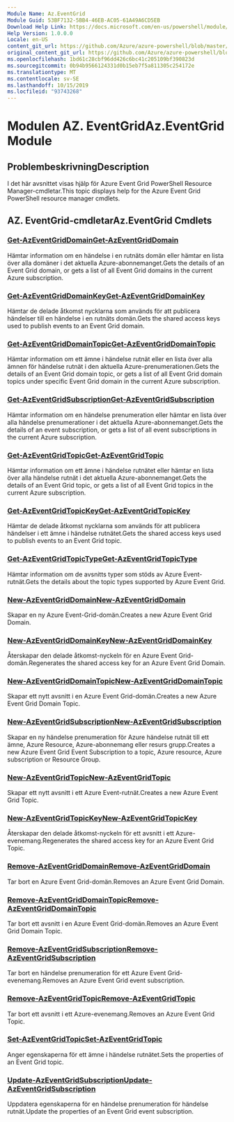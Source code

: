 ```yaml
---
Module Name: Az.EventGrid
Module Guid: 53BF7132-5BB4-46EB-AC05-61A49A6CD5EB
Download Help Link: https://docs.microsoft.com/en-us/powershell/module/az.eventgrid
Help Version: 1.0.0.0
Locale: en-US
content_git_url: https://github.com/Azure/azure-powershell/blob/master/src/EventGrid/EventGrid/help/Az.EventGrid.md
original_content_git_url: https://github.com/Azure/azure-powershell/blob/master/src/EventGrid/EventGrid/help/Az.EventGrid.md
ms.openlocfilehash: 1bd61c28cbf96dd426c6bc41c205109bf390823d
ms.sourcegitcommit: 0b94b9566124331d0b15eb7f5a811305c254172e
ms.translationtype: MT
ms.contentlocale: sv-SE
ms.lasthandoff: 10/15/2019
ms.locfileid: "93743268"
---
```

# <span data-ttu-id="f6532-101">Modulen AZ. EventGrid</span><span class="sxs-lookup"><span data-stu-id="f6532-101">Az.EventGrid Module</span></span>
## <span data-ttu-id="f6532-102">Problembeskrivning</span><span class="sxs-lookup"><span data-stu-id="f6532-102">Description</span></span>
<span data-ttu-id="f6532-103">I det här avsnittet visas hjälp för Azure Event Grid PowerShell Resource Manager-cmdletar.</span><span class="sxs-lookup"><span data-stu-id="f6532-103">This topic displays help for the Azure Event Grid PowerShell resource manager cmdlets.</span></span>

## <span data-ttu-id="f6532-104">AZ. EventGrid-cmdletar</span><span class="sxs-lookup"><span data-stu-id="f6532-104">Az.EventGrid Cmdlets</span></span>
### [<span data-ttu-id="f6532-105">Get-AzEventGridDomain</span><span class="sxs-lookup"><span data-stu-id="f6532-105">Get-AzEventGridDomain</span></span>](Get-AzEventGridDomain.md)
<span data-ttu-id="f6532-106">Hämtar information om en händelse i en rutnäts domän eller hämtar en lista över alla domäner i det aktuella Azure-abonnemanget.</span><span class="sxs-lookup"><span data-stu-id="f6532-106">Gets the details of an Event Grid domain, or gets a list of all Event Grid domains in the current Azure subscription.</span></span>

### [<span data-ttu-id="f6532-107">Get-AzEventGridDomainKey</span><span class="sxs-lookup"><span data-stu-id="f6532-107">Get-AzEventGridDomainKey</span></span>](Get-AzEventGridDomainKey.md)
<span data-ttu-id="f6532-108">Hämtar de delade åtkomst nycklarna som används för att publicera händelser till en händelse i en rutnäts domän.</span><span class="sxs-lookup"><span data-stu-id="f6532-108">Gets the shared access keys used to publish events to an Event Grid domain.</span></span>

### [<span data-ttu-id="f6532-109">Get-AzEventGridDomainTopic</span><span class="sxs-lookup"><span data-stu-id="f6532-109">Get-AzEventGridDomainTopic</span></span>](Get-AzEventGridDomainTopic.md)
<span data-ttu-id="f6532-110">Hämtar information om ett ämne i händelse rutnät eller en lista över alla ämnen för händelse rutnät i den aktuella Azure-prenumerationen.</span><span class="sxs-lookup"><span data-stu-id="f6532-110">Gets the details of an Event Grid domain topic, or gets a list of all Event Grid domain topics under specific Event Grid domain in the current Azure subscription.</span></span>

### [<span data-ttu-id="f6532-111">Get-AzEventGridSubscription</span><span class="sxs-lookup"><span data-stu-id="f6532-111">Get-AzEventGridSubscription</span></span>](Get-AzEventGridSubscription.md)
<span data-ttu-id="f6532-112">Hämtar information om en händelse prenumeration eller hämtar en lista över alla händelse prenumerationer i det aktuella Azure-abonnemanget.</span><span class="sxs-lookup"><span data-stu-id="f6532-112">Gets the details of an event subscription, or gets a list of all event subscriptions in the current Azure subscription.</span></span>

### [<span data-ttu-id="f6532-113">Get-AzEventGridTopic</span><span class="sxs-lookup"><span data-stu-id="f6532-113">Get-AzEventGridTopic</span></span>](Get-AzEventGridTopic.md)
<span data-ttu-id="f6532-114">Hämtar information om ett ämne i händelse rutnätet eller hämtar en lista över alla händelse rutnät i det aktuella Azure-abonnemanget.</span><span class="sxs-lookup"><span data-stu-id="f6532-114">Gets the details of an Event Grid topic, or gets a list of all Event Grid topics in the current Azure subscription.</span></span>

### [<span data-ttu-id="f6532-115">Get-AzEventGridTopicKey</span><span class="sxs-lookup"><span data-stu-id="f6532-115">Get-AzEventGridTopicKey</span></span>](Get-AzEventGridTopicKey.md)
<span data-ttu-id="f6532-116">Hämtar de delade åtkomst nycklarna som används för att publicera händelser i ett ämne i händelse rutnätet.</span><span class="sxs-lookup"><span data-stu-id="f6532-116">Gets the shared access keys used to publish events to an Event Grid topic.</span></span>

### [<span data-ttu-id="f6532-117">Get-AzEventGridTopicType</span><span class="sxs-lookup"><span data-stu-id="f6532-117">Get-AzEventGridTopicType</span></span>](Get-AzEventGridTopicType.md)
<span data-ttu-id="f6532-118">Hämtar information om de avsnitts typer som stöds av Azure Event-rutnät.</span><span class="sxs-lookup"><span data-stu-id="f6532-118">Gets the details about the topic types supported by Azure Event Grid.</span></span>

### [<span data-ttu-id="f6532-119">New-AzEventGridDomain</span><span class="sxs-lookup"><span data-stu-id="f6532-119">New-AzEventGridDomain</span></span>](New-AzEventGridDomain.md)
<span data-ttu-id="f6532-120">Skapar en ny Azure Event-Grid-domän.</span><span class="sxs-lookup"><span data-stu-id="f6532-120">Creates a new Azure Event Grid Domain.</span></span>

### [<span data-ttu-id="f6532-121">New-AzEventGridDomainKey</span><span class="sxs-lookup"><span data-stu-id="f6532-121">New-AzEventGridDomainKey</span></span>](New-AzEventGridDomainKey.md)
<span data-ttu-id="f6532-122">Återskapar den delade åtkomst-nyckeln för en Azure Event Grid-domän.</span><span class="sxs-lookup"><span data-stu-id="f6532-122">Regenerates the shared access key for an Azure Event Grid Domain.</span></span>

### [<span data-ttu-id="f6532-123">New-AzEventGridDomainTopic</span><span class="sxs-lookup"><span data-stu-id="f6532-123">New-AzEventGridDomainTopic</span></span>](New-AzEventGridDomainTopic.md)
<span data-ttu-id="f6532-124">Skapar ett nytt avsnitt i en Azure Event Grid-domän.</span><span class="sxs-lookup"><span data-stu-id="f6532-124">Creates a new Azure Event Grid Domain Topic.</span></span>

### [<span data-ttu-id="f6532-125">New-AzEventGridSubscription</span><span class="sxs-lookup"><span data-stu-id="f6532-125">New-AzEventGridSubscription</span></span>](New-AzEventGridSubscription.md)
<span data-ttu-id="f6532-126">Skapar en ny händelse prenumeration för Azure händelse rutnät till ett ämne, Azure Resource, Azure-abonnemang eller resurs grupp.</span><span class="sxs-lookup"><span data-stu-id="f6532-126">Creates a new Azure Event Grid Event Subscription to a topic, Azure resource, Azure subscription or Resource Group.</span></span>

### [<span data-ttu-id="f6532-127">New-AzEventGridTopic</span><span class="sxs-lookup"><span data-stu-id="f6532-127">New-AzEventGridTopic</span></span>](New-AzEventGridTopic.md)
<span data-ttu-id="f6532-128">Skapar ett nytt avsnitt i ett Azure Event-rutnät.</span><span class="sxs-lookup"><span data-stu-id="f6532-128">Creates a new Azure Event Grid Topic.</span></span>

### [<span data-ttu-id="f6532-129">New-AzEventGridTopicKey</span><span class="sxs-lookup"><span data-stu-id="f6532-129">New-AzEventGridTopicKey</span></span>](New-AzEventGridTopicKey.md)
<span data-ttu-id="f6532-130">Återskapar den delade åtkomst-nyckeln för ett avsnitt i ett Azure-evenemang.</span><span class="sxs-lookup"><span data-stu-id="f6532-130">Regenerates the shared access key for an Azure Event Grid Topic.</span></span>

### [<span data-ttu-id="f6532-131">Remove-AzEventGridDomain</span><span class="sxs-lookup"><span data-stu-id="f6532-131">Remove-AzEventGridDomain</span></span>](Remove-AzEventGridDomain.md)
<span data-ttu-id="f6532-132">Tar bort en Azure Event Grid-domän.</span><span class="sxs-lookup"><span data-stu-id="f6532-132">Removes an Azure Event Grid Domain.</span></span>

### [<span data-ttu-id="f6532-133">Remove-AzEventGridDomainTopic</span><span class="sxs-lookup"><span data-stu-id="f6532-133">Remove-AzEventGridDomainTopic</span></span>](Remove-AzEventGridDomainTopic.md)
<span data-ttu-id="f6532-134">Tar bort ett avsnitt i en Azure Event Grid-domän.</span><span class="sxs-lookup"><span data-stu-id="f6532-134">Removes an Azure Event Grid Domain Topic.</span></span>

### [<span data-ttu-id="f6532-135">Remove-AzEventGridSubscription</span><span class="sxs-lookup"><span data-stu-id="f6532-135">Remove-AzEventGridSubscription</span></span>](Remove-AzEventGridSubscription.md)
<span data-ttu-id="f6532-136">Tar bort en händelse prenumeration för ett Azure Event Grid-evenemang.</span><span class="sxs-lookup"><span data-stu-id="f6532-136">Removes an Azure Event Grid event subscription.</span></span>

### [<span data-ttu-id="f6532-137">Remove-AzEventGridTopic</span><span class="sxs-lookup"><span data-stu-id="f6532-137">Remove-AzEventGridTopic</span></span>](Remove-AzEventGridTopic.md)
<span data-ttu-id="f6532-138">Tar bort ett avsnitt i ett Azure-evenemang.</span><span class="sxs-lookup"><span data-stu-id="f6532-138">Removes an Azure Event Grid Topic.</span></span>

### [<span data-ttu-id="f6532-139">Set-AzEventGridTopic</span><span class="sxs-lookup"><span data-stu-id="f6532-139">Set-AzEventGridTopic</span></span>](Set-AzEventGridTopic.md)
<span data-ttu-id="f6532-140">Anger egenskaperna för ett ämne i händelse rutnätet.</span><span class="sxs-lookup"><span data-stu-id="f6532-140">Sets the properties of an Event Grid topic.</span></span>

### [<span data-ttu-id="f6532-141">Update-AzEventGridSubscription</span><span class="sxs-lookup"><span data-stu-id="f6532-141">Update-AzEventGridSubscription</span></span>](Update-AzEventGridSubscription.md)
<span data-ttu-id="f6532-142">Uppdatera egenskaperna för en händelse prenumeration för händelse rutnät.</span><span class="sxs-lookup"><span data-stu-id="f6532-142">Update the properties of an Event Grid event subscription.</span></span>

